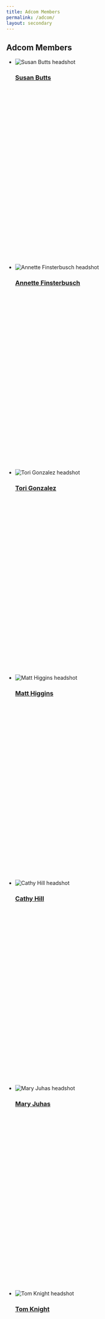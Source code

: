 ```yaml
---
title: Adcom Members
permalink: /adcom/
layout: secondary
---
```

<section class="usa-section">
<div class="usa-content utility-content usa-grid">
<div class="usa-width-one-whole">

<h1>Adcom Members</h1>

</div>
</div>
</section>

<section class="usa-section background-light-blue">
<div class="usa-content usa-grid">
<div class="usa-content usa-width-one-whole" markdown="1">

<ul class="pd-list"> 
  
  <li class="pd-card" style="height: 34rem;">
  <img src="{{ site.baseurl }}/assets/img/adcom/susan.jpg" alt="Susan Butts headshot">
   <span class="pd-list-content">
        <h3 class="pd-name"><a href="{{ site.baseurl }}/adcom-bios/#SusanButts">Susan Butts</a></h3>
  </span>
  </li>
  
  <li class="pd-card" style="height: 34rem;">
  <img src="{{ site.baseurl }}/assets/img/adcom/annette.jpg" alt="Annette Finsterbusch headshot">
   <span class="pd-list-content">
        <h3 class="pd-name"><a href="{{ site.baseurl }}/adcom-bios/#AnnetteFinsterbusch">Annette Finsterbusch</a></h3>
  </span>
  </li>

   <li class="pd-card" style="height: 34rem;">
  <img src="{{ site.baseurl }}/assets/img/adcom/tori.jpg" alt="Tori Gonzalez headshot">
   <span class="pd-list-content">
        <h3 class="pd-name"><a href="{{ site.baseurl }}/adcom-bios/#ToriGonzalez">Tori Gonzalez</a></h3>
  </span>
  </li> 
   
   
   <li class="pd-card" style="height: 34rem;">
  <img src="{{ site.baseurl }}/assets/img/adcom/matthew.jpg" alt="Matt Higgins headshot">
   <span class="pd-list-content">
        <h3 class="pd-name"><a href="{{ site.baseurl }}/adcom-bios/#MatthewHiggins ">Matt Higgins </a></h3>
  </span>
  </li>  

   <li class="pd-card" style="height: 34rem;">
  <img src="{{ site.baseurl }}/assets/img/adcom/cathy.jpg" alt="Cathy Hill headshot">
   <span class="pd-list-content">
        <h3 class="pd-name"><a href="{{ site.baseurl }}/adcom-bios/#CathyHill">Cathy Hill</a></h3>
  </span>
  </li> 
    
  <li class="pd-card" style="height: 34rem;">
  <img src="{{ site.baseurl }}/assets/img/adcom/mary.jpg" alt="Mary Juhas headshot">
   <span class="pd-list-content">
        <h3 class="pd-name"><a href="{{ site.baseurl }}/adcom-bios/#MaryJuhas">Mary Juhas</a></h3>
  </span>
  </li> 
   
  <li class="pd-card" style="height: 34rem;">
  <img src="{{ site.baseurl }}/assets/img/adcom/tom.jpg" alt="Tom Knight headshot">
   <span class="pd-list-content">
        <h3 class="pd-name"><a href="{{ site.baseurl }}/adcom-bios/#TomKnight">Tom Knight</a></h3>
  </span>
  </li>
  
  <li class="pd-card" style="height: 34rem;">
  <img src="{{ site.baseurl }}/assets/img/adcom/eugene.jpg" alt="Eugene Krentsel headshot">
   <span class="pd-list-content">
        <h3 class="pd-name"><a href="{{ site.baseurl }}/adcom-bios/#EugeneKrentsel">Eugene Krentsel</a></h3>
  </span>
  </li>  

  <li class="pd-card" style="height: 34rem;">
  <img src="{{ site.baseurl }}/assets/img/adcom/kirsten.jpg" alt="Kirsten Leute headshot">
   <span class="pd-list-content">
        <h3 class="pd-name"><a href="{{ site.baseurl }}/adcom-bios/#KirstenLeute">Kirsten Leute</a></h3>
  </span>
  </li>  
  
  <li class="pd-card" style="height: 34rem;">
  <img src="{{ site.baseurl }}/assets/img/adcom/william.jpg" alt="William Lockwood-Benet headshot">
   <span class="pd-list-content">
        <h3 class="pd-name"><a href="{{ site.baseurl }}/adcom-bios/#WilliamLockwoodBenet">William Lockwood-Benet</a></h3>
  </span>
  </li>

   <li class="pd-card" style="height: 34rem;">
  <img src="{{ site.baseurl }}/assets/img/adcom/richard.jpg" alt="Richard Morganstern headshot">
   <span class="pd-list-content">
        <h3 class="pd-name"><a href="{{ site.baseurl }}/adcom-bios/#RichardMorganstern ">Richard Morganstern </a></h3>
  </span>
  </li> 
  
   <li class="pd-card" style="height: 34rem;">
  <img src="{{ site.baseurl }}/assets/img/adcom/jenny.jpg" alt="Jenny Rooke headshot">
   <span class="pd-list-content">
        <h3 class="pd-name"><a href="{{ site.baseurl }}/adcom-bios/#JennyRooke ">Jenny Rooke </a></h3>
  </span>
  </li>    
  
  <li class="pd-card" style="height: 34rem;">
  <img src="{{ site.baseurl }}/assets/img/adcom/skip.jpg" alt="Skip Rung headshot">
   <span class="pd-list-content">
        <h3 class="pd-name"><a href="{{ site.baseurl }}/adcom-bios/#SkipRung">Robert D. "Skip" Rung</a></h3>
  </span>
  </li>  
  
  <li class="pd-card" style="height: 34rem;">
  <img src="{{ site.baseurl }}/assets/img/adcom/ann.jpg" alt="Ann Savoca headshot">
   <span class="pd-list-content">
        <h3 class="pd-name"><a href="{{ site.baseurl }}/adcom-bios/#AnnSavoca">Ann Savoca</a></h3>
  </span>
  </li>  

   <li class="pd-card" style="height: 34rem;">
  <img src="{{ site.baseurl }}/assets/img/adcom/stuart.jpg" alt="Stuart Schonemann headshot">
   <span class="pd-list-content">
        <h3 class="pd-name"><a href="{{ site.baseurl }}/adcom-bios/#StuartSchonemann ">Stuart Schonemann </a></h3>
  </span>
  </li>  
  
  
</ul>


</div>
</div>
</section>

